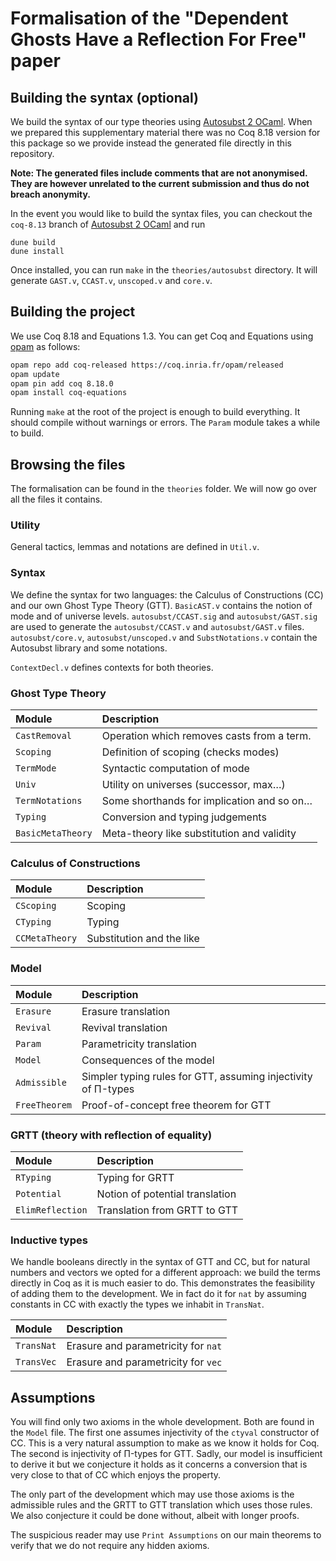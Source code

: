 # Formalisation of the "Dependent Ghosts Have a Reflection For Free" paper

## Building the syntax (optional)

We build the syntax of our type theories using [Autosubst 2 OCaml].
When we prepared this supplementary material there was no Coq 8.18 version for
this package so we provide instead the generated file directly in this
repository.

**Note: The generated files include comments that are not anonymised. They are
however unrelated to the current submission and thus do not breach anonymity.**

In the event you would like to build the syntax files, you can checkout the
`coq-8.13` branch of [Autosubst 2 OCaml] and run
```
dune build
dune install
```

Once installed, you can run `make` in the `theories/autosubst` directory. It
will generate `GAST.v`, `CCAST.v`, `unscoped.v` and `core.v`.

## Building the project

We use Coq 8.18 and Equations 1.3.
You can get Coq and Equations using [opam] as follows:

```sh
opam repo add coq-released https://coq.inria.fr/opam/released
opam update
opam pin add coq 8.18.0
opam install coq-equations
```

Running `make` at the root of the project is enough to build everything.
It should compile without warnings or errors. The `Param` module takes a while
to build.

## Browsing the files

The formalisation can be found in the `theories` folder. We will now go over
all the files it contains.

### Utility

General tactics, lemmas and notations are defined in `Util.v`.

### Syntax

We define the syntax for two languages: the Calculus of Constructions (CC)
and our own Ghost Type Theory (GTT). `BasicAST.v` contains the notion of mode
and of universe levels. `autosubst/CCAST.sig` and `autosubst/GAST.sig` are used
to generate the `autosubst/CCAST.v` and `autosubst/GAST.v` files.
`autosubst/core.v`, `autosubst/unscoped.v` and `SubstNotations.v` contain the
Autosubst library and some notations.

`ContextDecl.v` defines contexts for both theories.

### Ghost Type Theory

| Module            | Description                                |
| :---------------- | :----------------------------------------- |
| `CastRemoval`     | Operation which removes casts from a term. |
| `Scoping`         | Definition of scoping (checks modes)       |
| `TermMode`        | Syntactic computation of mode              |
| `Univ`            | Utility on universes (successor, max…)     |
| `TermNotations`   | Some shorthands for implication and so on… |
| `Typing`          | Conversion and typing judgements           |
| `BasicMetaTheory` | Meta-theory like substitution and validity |

### Calculus of Constructions

| Module         | Description               |
| :------------- | :------------------------ |
| `CScoping`     | Scoping                   |
| `CTyping`      | Typing                    |
| `CCMetaTheory` | Substitution and the like |

### Model

| Module        | Description                                                   |
| :------------ | :------------------------------------------------------------ |
| `Erasure`     | Erasure translation                                           |
| `Revival`     | Revival translation                                           |
| `Param`       | Parametricity translation                                     |
| `Model`       | Consequences of the model                                     |
| `Admissible`  | Simpler typing rules for GTT, assuming injectivity of Π-types |
| `FreeTheorem` | Proof-of-concept free theorem for GTT                         |

### GRTT (theory with reflection of equality)

| Module           | Description                     |
| :--------------- | :------------------------------ |
| `RTyping`        | Typing for GRTT                 |
| `Potential`      | Notion of potential translation |
| `ElimReflection` | Translation from GRTT to GTT    |

### Inductive types

We handle booleans directly in the syntax of GTT and CC, but for natural numbers
and vectors we opted for a different approach: we build the terms directly in
Coq as it is much easier to do. This demonstrates the feasibility of adding them
to the development. We in fact do it for `nat` by assuming constants in CC with
exactly the types we inhabit in `TransNat`.

| Module           | Description                         |
| :--------------- | :---------------------------------- |
| `TransNat`       | Erasure and parametricity for `nat` |
| `TransVec`       | Erasure and parametricity for `vec` |

## Assumptions

You will find only two axioms in the whole development. Both are found in the
`Model` file. The first one assumes injectivity of the `ctyval` constructor of
CC. This is a very natural assumption to make as we know it holds for Coq.
The second is injectivity of Π-types for GTT. Sadly, our model is insufficient
to derive it but we conjecture it holds as it concerns a conversion that is
very close to that of CC which enjoys the property.

The only part of the development which may use those axioms is the admissible
rules and the GRTT to GTT translation which uses those rules. We also conjecture
it could be done without, albeit with longer proofs.

The suspicious reader may use `Print Assumptions` on our main theorems to verify
that we do not require any hidden axioms.





[Autosubst 2 OCaml]: https://github.com/uds-psl/autosubst-ocaml
[opam]: https://opam.ocaml.org/
